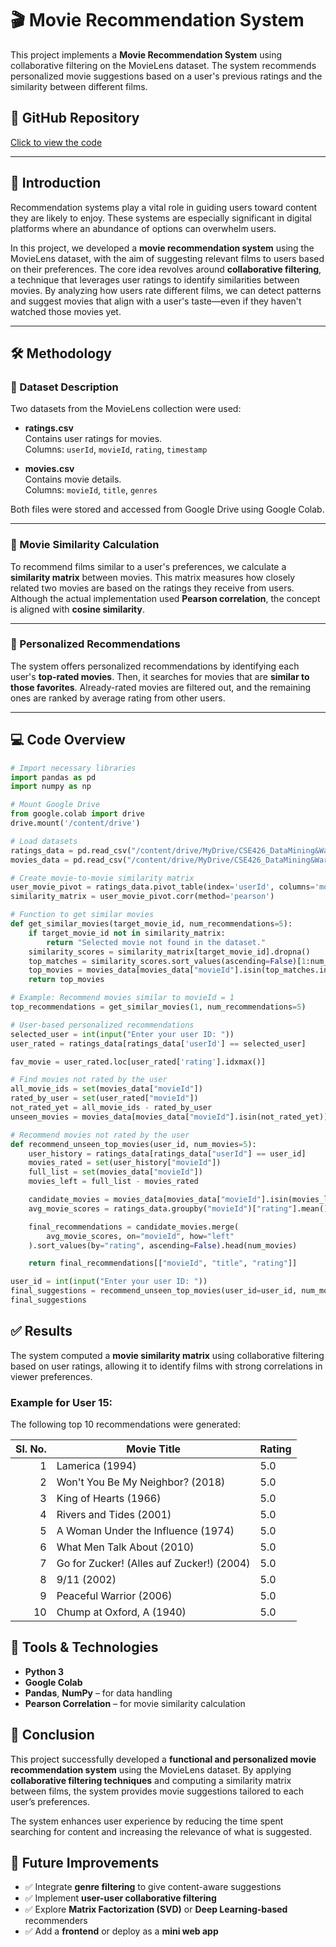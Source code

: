 # 🎬 Movie Recommendation System

This project implements a **Movie Recommendation System** using collaborative filtering on the MovieLens dataset. The system recommends personalized movie suggestions based on a user's previous ratings and the similarity between different films.

## 📂 GitHub Repository

[Click to view the code](https://github.com/Ahana-tabassum/CSE426_DataMining-WarehouseLAB/blob/main/MaheruTabassumOhana_2125051015_Assignment01.ipynb)

---

## 📌 Introduction

Recommendation systems play a vital role in guiding users toward content they are likely to enjoy. These systems are especially significant in digital platforms where an abundance of options can overwhelm users.

In this project, we developed a **movie recommendation system** using the MovieLens dataset, with the aim of suggesting relevant films to users based on their preferences. The core idea revolves around **collaborative filtering**, a technique that leverages user ratings to identify similarities between movies. By analyzing how users rate different films, we can detect patterns and suggest movies that align with a user's taste—even if they haven't watched those movies yet.

---

## 🛠 Methodology

### 📁 Dataset Description

Two datasets from the MovieLens collection were used:

- **ratings.csv**  
  Contains user ratings for movies.  
  Columns: `userId`, `movieId`, `rating`, `timestamp`

- **movies.csv**  
  Contains movie details.  
  Columns: `movieId`, `title`, `genres`

Both files were stored and accessed from Google Drive using Google Colab.

---

### 🧠 Movie Similarity Calculation

To recommend films similar to a user's preferences, we calculate a **similarity matrix** between movies. This matrix measures how closely related two movies are based on the ratings they receive from users. Although the actual implementation used **Pearson correlation**, the concept is aligned with **cosine similarity**.

---

### 🎯 Personalized Recommendations

The system offers personalized recommendations by identifying each user's **top-rated movies**. Then, it searches for movies that are **similar to those favorites**. Already-rated movies are filtered out, and the remaining ones are ranked by average rating from other users.

---

## 💻 Code Overview

```python
# Import necessary libraries
import pandas as pd
import numpy as np

# Mount Google Drive
from google.colab import drive
drive.mount('/content/drive')

# Load datasets
ratings_data = pd.read_csv("/content/drive/MyDrive/CSE426_DataMining&WarehouseLAB/Assignment01/ratings.csv")
movies_data = pd.read_csv("/content/drive/MyDrive/CSE426_DataMining&WarehouseLAB/Assignment01/movies.csv")

# Create movie-to-movie similarity matrix
user_movie_pivot = ratings_data.pivot_table(index='userId', columns='movieId', values='rating')
similarity_matrix = user_movie_pivot.corr(method='pearson')

# Function to get similar movies
def get_similar_movies(target_movie_id, num_recommendations=5):
    if target_movie_id not in similarity_matrix:
        return "Selected movie not found in the dataset."
    similarity_scores = similarity_matrix[target_movie_id].dropna()
    top_matches = similarity_scores.sort_values(ascending=False)[1:num_recommendations+1]
    top_movies = movies_data[movies_data["movieId"].isin(top_matches.index)][["movieId", "title"]]
    return top_movies

# Example: Recommend movies similar to movieId = 1
top_recommendations = get_similar_movies(1, num_recommendations=5)

# User-based personalized recommendations
selected_user = int(input("Enter your user ID: "))
user_rated = ratings_data[ratings_data['userId'] == selected_user]

fav_movie = user_rated.loc[user_rated['rating'].idxmax()]

# Find movies not rated by the user
all_movie_ids = set(movies_data["movieId"])
rated_by_user = set(user_rated["movieId"])
not_rated_yet = all_movie_ids - rated_by_user
unseen_movies = movies_data[movies_data["movieId"].isin(not_rated_yet)]

# Recommend movies not rated by the user
def recommend_unseen_top_movies(user_id, num_movies=5):
    user_history = ratings_data[ratings_data["userId"] == user_id]
    movies_rated = set(user_history["movieId"])
    full_list = set(movies_data["movieId"])
    movies_left = full_list - movies_rated

    candidate_movies = movies_data[movies_data["movieId"].isin(movies_left)]
    avg_movie_scores = ratings_data.groupby("movieId")["rating"].mean()

    final_recommendations = candidate_movies.merge(
        avg_movie_scores, on="movieId", how="left"
    ).sort_values(by="rating", ascending=False).head(num_movies)

    return final_recommendations[["movieId", "title", "rating"]]

user_id = int(input("Enter your user ID: "))
final_suggestions = recommend_unseen_top_movies(user_id=user_id, num_movies=10)
final_suggestions

```

## ✅ Results

The system computed a **movie similarity matrix** using collaborative filtering based on user ratings, allowing it to identify films with strong correlations in viewer preferences.

### Example for User 15:
The following top 10 recommendations were generated:

| Sl. No. | Movie Title                                        | Rating |
|--------:|----------------------------------------------------|--------|
| 1       | Lamerica (1994)                                    | 5.0    |
| 2       | Won't You Be My Neighbor? (2018)                   | 5.0    |
| 3       | King of Hearts (1966)                              | 5.0    |
| 4       | Rivers and Tides (2001)                            | 5.0    |
| 5       | A Woman Under the Influence (1974)                 | 5.0    |
| 6       | What Men Talk About (2010)                         | 5.0    |
| 7       | Go for Zucker! (Alles auf Zucker!) (2004)          | 5.0    |
| 8       | 9/11 (2002)                                        | 5.0    |
| 9       | Peaceful Warrior (2006)                            | 5.0    |
| 10      | Chump at Oxford, A (1940)                          | 5.0    |


## 🧰 Tools & Technologies

- **Python 3**
- **Google Colab**
- **Pandas**, **NumPy** – for data handling
- **Pearson Correlation** – for movie similarity calculation
		
## 🧾 Conclusion

This project successfully developed a **functional and personalized movie recommendation system** using the MovieLens dataset. By applying **collaborative filtering techniques** and computing a similarity matrix between films, the system provides movie suggestions tailored to each user’s preferences.

The system enhances user experience by reducing the time spent searching for content and increasing the relevance of what is suggested.

## 🚀 Future Improvements

- ✅ Integrate **genre filtering** to give content-aware suggestions  
- ✅ Implement **user-user collaborative filtering**  
- ✅ Explore **Matrix Factorization (SVD)** or **Deep Learning-based** recommenders  
- ✅ Add a **frontend** or deploy as a **mini web app**
